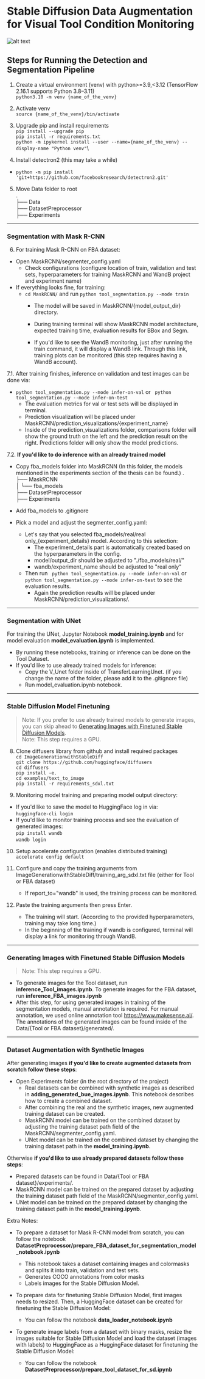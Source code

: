 # Stable Diffusion Data Augmentation for Visual Tool Condition Monitoring
![alt text](system_arch.png)
## Steps for Running the Detection and Segmentation Pipeline
1. Create a virtual environment (venv) with python>=3.9,<3.12  (TensorFlow 2.16.1 supports Python 3.8–3.11) \
`` python3.10 -m venv {name_of_the_venv} ``

2. Activate venv \
`` source {name_of_the_venv}/bin/activate ``

3. Upgrade pip and install requirements \
`` pip install --upgrade pip `` \
`` pip install -r requirements.txt ``\
`` python -m ipykernel install --user --name={name_of_the_venv} --display-name "Python venv" ``\

4. Install detectron2 (this may take a while)
- ``python -m pip install 'git+https://github.com/facebookresearch/detectron2.git' ``
5. Move Data folder to root \
. \
├── Data \
├── DatasetPreprocessor \
├── Experiments

----------------------
### Segmentation with Mask R-CNN
6. For training Mask R-CNN on FBA dataset:
- Open MaskRCNN/segmenter_config.yaml
    - Check configurations (configure location of train, validation and test sets, hyperparameters for training MaskRCNN and WandB project and experiment name)
- If everything looks fine, for training:
    - ``cd MaskRCNN/`` and run ``python tool_segmentation.py --mode train``
        - The model will be saved in MaskRCNN/{model_output_dir} directory.

        - During training terminal will show MaskRCNN model architecture, expected training time, evaluation results for BBox and Segm. 
        - If you'd like to see the WandB monitoring, just after running the train command, it will display a WandB link. Through this link, training plots can be monitored (this step requires having a WandB account).

7.1. After training finishes, inference on validation and test images can be done via:
- ``python tool_segmentation.py --mode infer-on-val`` or `` python tool_segmentation.py --mode infer-on-test``
    - The evaluation metrics for val or test sets will be displayed in terminal.
    - Prediction visualization will be placed under MaskRCNN/prediction_visualizations/{experiment_name}
    - Inside of the prediction_visualizations folder, comparisons folder will show the ground truth on the left and the prediction result on the right. Predictions folder will only show the model predictions.

7.2. **If you'd like to do inference with an already trained model**
- Copy fba_models folder into MaskRCNN (In this folder, the models mentioned in the experiments section of the thesis can be found.)
    .  
    ├── MaskRCNN  
    │   └── fba_models  
    ├── DatasetPreprocessor  
    ├── Experiments

- Add fba_models to .gitignore
- Pick a model and adjust the segmenter_config.yaml:
    - Let's say that you selected fba_models/real/real only_{experiment_details} model. According to this selection:
        - The experiment_details part is automatically created based on the hyperparameters in the config. 
        - model/output_dir should be adjusted to "./fba_models/real/"
        - wandb/experiment_name should be adjusted to "real only" 
    - Then run `` python tool_segmentation.py --mode infer-on-val`` or `` python tool_segmentation.py --mode infer-on-test`` to see the evaluation results.     
        - Again the prediction results will be placed under MaskRCNN/prediction_visualizations/. 

----------------------
### Segmentation with UNet
For training the UNet, Jupyter Notebook **model_training.ipynb** and for model evaluation **model_evaluation.ipynb** is implemented.
- By running these notebooks, training or inference can be done on the Tool Dataset.
- If you'd like to use already trained models for inference:
    - Copy the V_Unet folder inside of TransferLearningUnet. (if you change the name of the folder, please add it to the .gitignore file)
    - Run model_evaluation.ipynb notebook.

-----------------------
### Stable Diffusion Model Finetuning
> Note: If you prefer to use already trained models to generate images, you can skip ahead to [Generating Images with Finetuned Stable Diffusion Models](#generating-images-with-finetuned-stable-diffusion-models). \
> Note: This step requires a GPU.
8. Clone diffusers library from github and install required packages \
    `` cd ImageGenerationwithStableDiff `` \
    `` git clone https://github.com/huggingface/diffusers `` \
    `` cd diffusers `` \
    `` pip install -e. `` \
    `` cd examples/text_to_image `` \
    `` pip install -r requirements_sdxl.txt `` 

9. Monitoring model training and preparing model output directory: 
- If you'd like to save the model to HuggingFace log in via: \
    `` huggingface-cli login ``
- If you'd like to monitor training process and see the evaluation of generated images: \
    `` pip install wandb ``\
    `` wandb login ``

10. Setup accelerate configuration (enables distributed training)\
    `` accelerate config default ``

11. Configure and copy the training arguments from ImageGenerationwithStableDiff/training_arg_sdxl.txt file (either for Tool or FBA dataset)
    - If report_to="wandb" is used, the training process can be monitored. 

12. Paste the training arguments then press Enter.
    - The training will start. (According to the provided hyperparameters, training may take long time.)
    - In the beginning of the training if wandb is configured, terminal will display a link for monitoring through WandB. 

--------------
### Generating Images with Finetuned Stable Diffusion Models
> Note: This step requires a GPU.
- To generate images for the Tool dataset, run **inference_Tool_images.ipynb**. To generate images for the FBA dataset, run **inference_FBA_images.ipynb**
- After this step, for using generated images in training of the segmentation models, manual annotation is required. For manual annotation, we used online annotation tool https://www.makesense.ai/. The annotations of the generated images can be found inside of the Data/{Tool or FBA dataset}/generated/.

--------------
### Dataset Augmentation with Synthetic Images
After generating images **if you'd like to create augmented datasets from scratch follow these steps**:
- Open Experiments folder (in the root directory of the project)
    - Real datasets can be combined with synthetic images as described in **adding_generated_bue_images.ipynb**. This notebook describes how to create a combined dataset. 
    - After combining the real and the synthetic images, new augmented training dataset can be created. 
    - MaskRCNN model can be trained on the combined dataset by adjusting the training dataset path field of the MaskRCNN/segmenter_config.yaml. 
    - UNet model can be trained on the combined dataset by changing the training dataset path in the **model_training.ipynb**.

Otherwise **if you'd like to use already prepared datasets follow these steps**:
- Prepared datasets can be found in Data/{Tool or FBA dataset}/experiments/. 
- MaskRCNN model can be trained on the prepared dataset by adjusting the training dataset path field of the MaskRCNN/segmenter_config.yaml. 
- UNet model can be trained on the prepared dataset by changing the training dataset path in the **model_training.ipynb**.

Extra Notes: 
- To prepare a dataset for Mask R-CNN model from scratch, you can follow the notebook **DatasetPreprocessor/prepare_FBA_dataset_for_segmentation_model_notebook.ipynb**
    - This notebook takes a dataset containing images and colormasks and splits it into train, validation and test sets.
    - Generates COCO annotations from color masks
    - Labels images for the Stable Diffusion Model.

- To prepare data for finetuning Stable Diffusion Model, first images needs to resized. Then, a HuggingFace dataset can be created for finetuning the Stable Diffusion Model:
    - You can follow the notebook **data_loader_notebook.ipynb**

- To generate image labels from a dataset with binary masks, resize the images suitable for Stable Diffusion Model and load the dataset (images with labels) to HuggingFace as a HuggingFace dataset for finetuning the Stable Diffusion Model:
    - You can follow the notebook **DatasetPreprocessor/prepare_tool_dataset_for_sd.ipynb**





